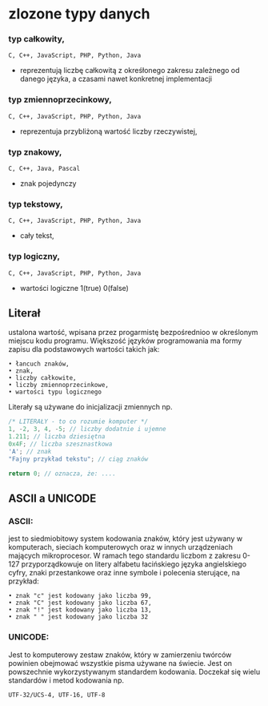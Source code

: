 # zlozone typy danych

### typ całkowity, 
`C, C++, JavaScript, PHP, Python, Java`
- reprezentują liczbę całkowitą z okreśłonego zakresu zależnego od danego języka, a czasami nawet konkretnej implementacji

### typ zmiennoprzecinkowy,
`C, C++, JavaScript, PHP, Python, Java`
- reprezentuja przybliżoną wartość liczby rzeczywistej,

### typ znakowy,
`C, C++, Java, Pascal`
- znak pojedynczy

### typ tekstowy,
`C, C++, JavaScript, PHP, Python, Java`
- cały tekst,

### typ logiczny,
`C, C++, JavaScript, PHP, Python, Java`
- wartości logiczne 1(true) 0(false)

## Literał
ustalona wartość, wpisana przez progarmistę bezpośrednioo w określonym miejscu kodu programu. Większość języków programowania ma formy zapisu dla podstawowych wartości takich jak:

```
• łancuch znaków,
• znak,
• liczby całkowite,
• liczby zmiennoprzecinkowe,
• wartości typu logicznego
```

Literały są używane do inicjalizacji zmiennych np.

```cpp
/* LITERAŁY - to co rozumie komputer */
1, -2, 3, 4, -5; // liczby dodatnie i ujemne
1.211; // liczba dziesiętna
0x4F; // liczba szesznastkowa
'A'; // znak 
"Fajny przykład tekstu"; // ciąg znaków

return 0; // oznacza, że: ....
```

## ASCII a UNICODE

### ASCII:
jest to siedmiobitowy system kodowania znaków, który jest używany w komputerach, sieciach komputerowych oraz w innych urządzeniach mających mikroprocesor. W ramach tego standardu liczbom z zakresu 0-127 przyporządkowuje on litery alfabetu łacińskiego języka angielskiego cyfry, znaki przestankowe oraz inne symbole i polecenia sterujące, na przykład:
```
• znak "c" jest kodowany jako liczba 99,
• znak "C" jest kodowany jako liczba 67,
• znak "!" jest kodowany jako liczba 13,
• znak " " jest kodowany jako liczba 32
```

### UNICODE:
Jest to komputerowy zestaw znaków, który w zamierzeniu twórców powinien obejmować wszystkie pisma używane na świecie. Jest on powszechnie wykorzystywanym standardem kodowania. Doczekał się wielu standardów i metod kodowania np. 

`UTF-32/UCS-4, UTF-16, UTF-8`